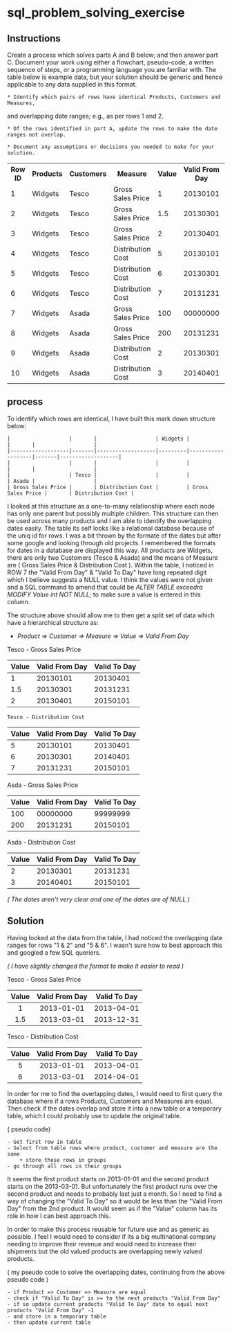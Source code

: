 # sql_problem_solving_exercise


## Instructions
Create a process which solves parts A and B below; and then answer part C. Document your work using either a flowchart, pseudo-code, a written sequence of steps, or a programming language you are familiar with. The table below is example data, but your solution should be generic and hence applicable to any data supplied in this format.

	* Identify which pairs of rows have identical Products, Customers and Measures,
  and overlapping date ranges; e.g., as per rows 1 and 2.

	* Of the rows identified in part A, update the rows to make the date ranges not overlap.

	* Document any assumptions or decisions you needed to make for your solution.


  <table class="tg">
  <tr>
    <th >Row ID</th>
    <th >Products</th>
    <th >Customers</th>
    <th >Measure</th>
    <th >Value</th>
    <th >Valid From Day</th>
    <th >Valid To Day</th>
  </tr>
  <tr>
    <td >1</td>
    <td >Widgets</td>
    <td >Tesco</td>
    <td >Gross Sales Price</td>
    <td >1</td>
    <td >20130101</td>
    <td >20130401</td>
  </tr>
  <tr>
    <td >2</td>
    <td >Widgets</td>
    <td >Tesco</td>
    <td >Gross Sales Price</td>
    <td >1.5</td>
    <td >20130301</td>
    <td >20131231</td>
  </tr>
  <tr>
    <td >3</td>
    <td >Widgets</td>
    <td >Tesco</td>
    <td >Gross Sales Price</td>
    <td >2</td>
    <td >20130401</td>
    <td >20150101</td>
  </tr>
  <tr>
    <td >4</td>
    <td >Widgets</td>
    <td >Tesco</td>
    <td >Distribution Cost</td>
    <td >5</td>
    <td >20130101</td>
    <td >20130401</td>
  </tr>
  <tr>
    <td >5</td>
    <td >Widgets</td>
    <td >Tesco</td>
    <td >Distribution Cost</td>
    <td >6</td>
    <td >20130301</td>
    <td >20140401</td>
  </tr>
  <tr>
    <td >6</td>
    <td >Widgets</td>
    <td >Tesco</td>
    <td >Distribution Cost</td>
    <td >7</td>
    <td >20131231</td>
    <td >20150101</td>
  </tr>
  <tr>
    <td >7</td>
    <td >Widgets</td>
    <td >Asada</td>
    <td >Gross Sales Price</td>
    <td >100</td>
    <td >00000000</td>
    <td >99999999</td>
  </tr>
  <tr>
    <td >8</td>
    <td >Widgets</td>
    <td >Asada</td>
    <td >Gross Sales Price</td>
    <td >200</td>
    <td >20131231</td>
    <td >20150101</td>
  </tr>
  <tr>
    <td >9</td>
    <td >Widgets</td>
    <td >Asada</td>
    <td >Distribution Cost</td>
    <td >2</td>
    <td >20130301</td>
    <td >20131231</td>
  </tr>
  <tr>
    <td >10</td>
    <td >Widgets</td>
    <td >Asada</td>
    <td >Distribution Cost</td>
    <td >3</td>
    <td >20140401</td>
    <td >20150101</td>
  </tr>
</table>


## process

To identify which rows are identical, I have built this mark down structure below:


    |                   |       |                   | Widgets |                   |       |                   |
    |-------------------|-------|-------------------|---------|-------------------|-------|-------------------|
    |                   |       |                   |         |                   |       |                   |
    |                   | Tesco |                   |         |                   | Asada |                   |
    | Gross Sales Price |       | Distribution Cost |         | Gross Sales Price |       | Distribution Cost |

I looked at this structure as a one-to-many relationship where each node has only one parent but possibly multiple children.
This structure can then be used across many products and I am able to identify the overlapping dates easily.
The table its self looks like a relational database because of the uniq id for rows.
I was a bit thrown by the formate of the dates but after some google and looking through old projects.
I remembered the formats for dates in a database are displayed this way.
All products are Widgets, there are only two Customers (Tesco & Asada) and the means of Measure are ( Gross Sales Price & Distribution Cost ).
Within the table, I noticed in ROW 7 the "Valid From Day" & "Valid To Day" have long repeated digit which I believe suggests a NULL value.
I think the values were not given and a SQL command to amend that could be *ALTER TABLE exceedra
MODIFY Value int NOT NULL;* to make sure a value is entered in this column.

The structure above should allow me to then get a split set of data which have a hierarchical structure as:

  * *Product => Customer => Measure => Value => Valid From Day*


  Tesco - Gross Sales Price

  | Value | Valid From Day | Valid To Day |
  |-------|----------------|--------------|
  | 1     | 20130101       | 20130401     |
  | 1.5   | 20130301       | 20131231     |
  | 2     | 20130401       | 20150101     |

    Tesco - Distribution Cost

  | Value | Valid From Day | Valid To Day |
  |-------|----------------|--------------|
  | 5     | 20130101       | 20130401     |
  | 6     | 20130301       | 20140401     |
  | 7     | 20131231       | 20150101     |

  Asda - Gross Sales Price

  | Value | Valid From Day | Valid To Day |
  |-------|----------------|--------------|
  | 100   | 00000000       | 99999999     |
  | 200   | 20131231       | 20150101     |

  Asda - Distribution Cost

  | Value | Valid From Day | Valid To Day |
  |-------|----------------|--------------|
  | 2     | 20130301       | 20131231     |
  | 3     | 20140401       | 20150101     |


*( The dates aren't very clear and one of the dates are of NULL )*


## Solution

Having looked at the data from the table, I had noticed the overlapping date ranges for rows "1 & 2" and "5 & 6".
I wasn't sure how to best approach this and googled a few SQL queriers.

*( I have slightly changed the format to make it easier to read )*

Tesco - Gross Sales Price

| Value | Valid From Day | Valid To Day |
| :---: | :------------: | :----------: |
| 1     | 2013-01-01     | 2013-04-01   |
| 1.5   | 2013-03-01     | 2013-12-31   |

Tesco - Distribution Cost

| Value | Valid From Day | Valid To Day |
| :---: | :------------: | :----------: |
| 5     | 2013-01-01     | 2013-04-01   |
| 6     | 2013-03-01     | 2014-04-01   |

In order for me to find the overlapping dates, I would need to first query the database where if a rows Products, Customers and Measures are equal.
Then check if the dates overlap and store it into a new table or a temporary table, which I could probably use to update the original table.

( pseudo code)
```
- Get first row in table
- Select from table rows where product, customer and measure are the same
    • store these rows in groups
- go through all rows in their groups

```

It seems the first product starts on 2013-01-01 and the second product starts on the 2013-03-01. But unfortunately the first product runs over the second product and needs to probably last just a month.
So I need to find a way of changing the "Valid To Day" so it would be less than  the "Valid From Day" from the 2nd product.
It would seem as if the "Value" column has its role in how I can best approach this.

In order to make this process reusable for future use and as generic as possible. I feel I would need to consider if its a big multinational company needing to improve their revenue and would need to increase their shipments but the old valued products are overlapping newly valued products.


( my pseudo code to solve the overlapping dates, continuing from the above pseudo code )

```
- if Product => Customer => Measure are equal
- check if "Valid To Day" is >= to the next products "Valid From Day"
- if so update current products "Valid To Day" date to equal next products "Valid From Day" -1
- and store in a temporary table
- then update current table

```
